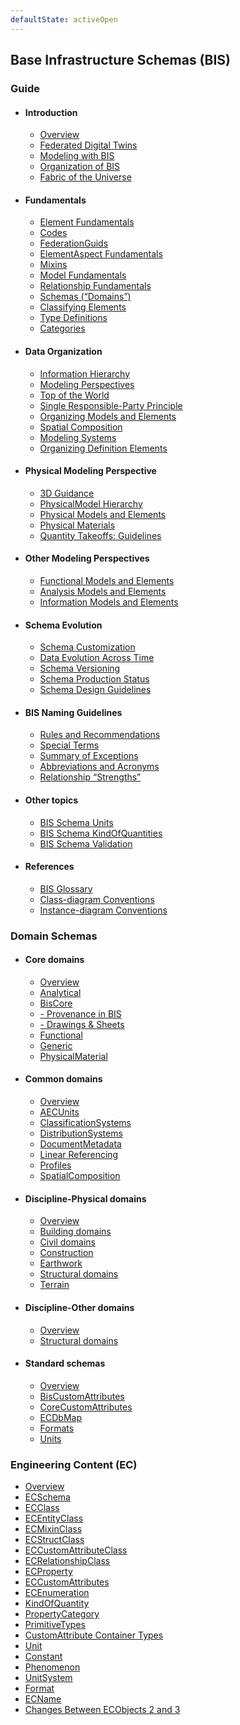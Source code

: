```yaml
---
defaultState: activeOpen
---
```


## Base Infrastructure Schemas (BIS)

### Guide

- #### Introduction

  - [Overview](./guide/intro/overview.md)
  - [Federated Digital Twins](./guide/intro/federated-digital-twins.md)
  - [Modeling with BIS](./guide/intro/modeling-with-bis.md)
  - [Organization of BIS](./guide/intro/bis-organization.md)
  - [Fabric of the Universe](./guide/intro/fabric-of-the-universe.md)

- #### Fundamentals

  - [Element Fundamentals](./guide/fundamentals/element-fundamentals.md)
  - [Codes](./guide/fundamentals/codes.md)
  - [FederationGuids](./guide/fundamentals/federationGuids.md)
  - [ElementAspect Fundamentals](./guide/fundamentals/elementaspect-fundamentals.md)
  - [Mixins](./guide/fundamentals/mixins.md)
  - [Model Fundamentals](./guide/fundamentals/model-fundamentals.md)
  - [Relationship Fundamentals](./guide/fundamentals/relationship-fundamentals.md)
  - [Schemas (“Domains”)](./guide/fundamentals/schemas-domains.md)
  - [Classifying Elements](./guide/fundamentals/data-classification.md)
  - [Type Definitions](./guide/fundamentals/type-definitions.md)
  - [Categories](./guide/fundamentals/categories.md)

- #### Data Organization

  - [Information Hierarchy](./guide/data-organization/information-hierarchy.md)
  - [Modeling Perspectives](./guide/data-organization/modeling-perspectives.md)
  - [Top of the World](./guide/data-organization/top-of-the-world.md)
  - [Single Responsible-Party Principle](./guide/data-organization/srpp.md)
  - [Organizing Models and Elements](./guide/data-organization/organizing-models-and-elements.md)
  - [Spatial Composition](./guide/data-organization/spatial-composition.md)
  - [Modeling Systems](./guide/data-organization/modeling-systems.md)
  - [Organizing Definition Elements](./guide/data-organization/organizing-definition-elements.md)

- #### Physical Modeling Perspective

  - [3D Guidance](./guide/physical-perspective/3d-guidance.md)
  - [PhysicalModel Hierarchy](./guide/physical-perspective/physical-hierarchy-organization.md)
  - [Physical Models and Elements](./guide/physical-perspective/physical-models-and-elements.md)
  - [Physical Materials](./guide/physical-perspective/physical-materials.md)
  - [Quantity Takeoffs: Guidelines](./guide/physical-perspective/qto-guidelines.md)

- #### Other Modeling Perspectives

  - [Functional Models and Elements](./guide/other-perspectives/functional-models-and-elements.md)
  - [Analysis Models and Elements](./guide/other-perspectives/analysis-models-and-elements.md)
  - [Information Models and Elements](./guide/other-perspectives/information-models-and-elements.md)

- #### Schema Evolution

  - [Schema Customization](./guide/schema-evolution/schema-customization.md)
  - [Data Evolution Across Time](./guide/schema-evolution/data-evolution-across-time.md)
  - [Schema Versioning](./guide/schema-evolution/schema-versioning-and-generations.md)
  - [Schema Production Status](./guide/schema-evolution/schema-production-status.md)
  - [Schema Design Guidelines](./guide/schema-evolution/schema-design-guidelines.md)

- #### BIS Naming Guidelines

  - [Rules and Recommendations](./guide/naming-guidelines/rules-and-recommendations.md)
  - [Special Terms](./guide/naming-guidelines/special-terms.md)
  - [Summary of Exceptions](./guide/naming-guidelines/summary-of-exceptions.md)
  - [Abbreviations and Acronyms](./guide/naming-guidelines/standard-abbreviations-and-acronyms.md)
  - [Relationship “Strengths”](./guide/naming-guidelines/standard-relationship-strengths-names.md)

- #### Other topics

  - [BIS Schema Units](./guide/other-topics/units.md)
  - [BIS Schema KindOfQuantities](./guide/other-topics/kindOfQuantities.md)
  - [BIS Schema Validation](./guide/other-topics/bis-schema-validation.md)

- #### References

  - [BIS Glossary](./guide/references/glossary.md)
  - [Class-diagram Conventions](./guide/references/class-diagram-conventions.md)
  - [Instance-diagram Conventions](./guide/references/instance-diagram-conventions.md)

### Domain Schemas

- #### Core domains

  - [Overview](./domains/core-domains.md)
  - [Analytical](./domains/Analytical.ecschema.md)
  - [BisCore](./domains/BisCore.ecschema.md)
  - [- Provenance in BIS](./domains/Provenance-in-BIS.md)
  - [- Drawings & Sheets](./domains/drawings-sheets.md)
  - [Functional](./domains/Functional.ecschema.md)
  - [Generic](./domains/Generic.ecschema.md)
  - [PhysicalMaterial](./domains/PhysicalMaterial.ecschema.md)

- #### Common domains

  - [Overview](./domains/common-domains.md)
  - [AECUnits](./domains/AecUnits.ecschema.md)
  - [ClassificationSystems](./domains/ClassificationSystems.ecschema.md)
  - [DistributionSystems](./domains/DistributionSystems.ecschema.md)
  - [DocumentMetadata](./domains/DocumentMetadata.ecschema.md)
  - [Linear Referencing](./domains/LinearReferencing.ecschema.md)
  - [Profiles](./domains/Profiles.ecschema.md)
  - [SpatialComposition](./domains/SpatialComposition.ecschema.md)

- #### Discipline-Physical domains

  - [Overview](./domains/discipline-physical-domains.md)
  - [Building domains](./domains/discipline-physical-domains/building-domains.md)
  - [Civil domains](./domains/discipline-physical-domains/civil-domains.md)
  - [Construction](./domains/Construction.ecschema.md)
  - [Earthwork](./domains/Earthwork.ecschema.md)
  - [Structural domains](./domains/discipline-physical-domains/structural-domains.md)
  - [Terrain](./domains/Terrain.ecschema.md)

- #### Discipline-Other domains

  - [Overview](./domains/discipline-other-domains.md)
  - [Structural domains](./domains/discipline-other-domains/structural-domains.md)

- #### Standard schemas

  - [Overview](./domains/standard-schemas.md)
  - [BisCustomAttributes](./domains/BisCustomAttributes.ecschema.md)
  - [CoreCustomAttributes](./domains/CoreCustomAttributes.ecschema.md)
  - [ECDbMap](./domains/ECDbMap.ecschema.md)
  - [Formats](./domains/Formats.ecschema.md)
  - [Units](./domains/Units.ecschema.md)

### Engineering Content (EC)

- [Overview](./ec/index.md)
- [ECSchema](./ec/ec-schema.md)
- [ECClass](./ec/ec-class.md)
- [ECEntityClass](./ec/ec-entity-class.md)
- [ECMixinClass](./ec/ec-mixin-class.md)
- [ECStructClass](./ec/ec-struct-class.md)
- [ECCustomAttributeClass](./ec/ec-custom-attribute-class.md)
- [ECRelationshipClass](./ec/ec-relationship-class.md)
- [ECProperty](./ec/ec-property.md)
- [ECCustomAttributes](./ec/ec-custom-attributes.md)
- [ECEnumeration](./ec/ec-enumeration.md)
- [KindOfQuantity](./ec/kindofQuantity.md)
- [PropertyCategory](./ec/property-category.md)
- [PrimitiveTypes](./ec/primitive-types.md)
- [CustomAttribute Container Types](./ec/customattribute-container-types.md)
- [Unit](./ec/ec-unit.md)
- [Constant](./ec/ec-constant.md)
- [Phenomenon](./ec/ec-phenomenon.md)
- [UnitSystem](./ec/ec-unitsystem.md)
- [Format](./ec/ec-format.md)
- [ECName](./ec/ec-name.md)
- [Changes Between ECObjects 2 and 3](./ec/differences-between-ec2-and-ec3.md)

